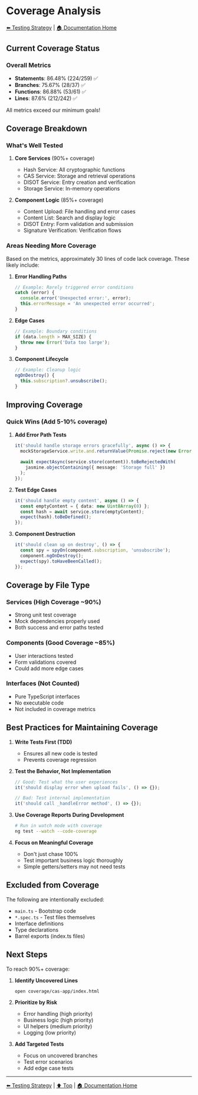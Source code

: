 # Coverage Analysis

[⬅️ Testing Strategy](./testing-strategy.md) | [🏠 Documentation Home](../../)

## Current Coverage Status

### Overall Metrics
- **Statements**: 86.48% (224/259) ✅
- **Branches**: 75.67% (28/37) ✅
- **Functions**: 86.88% (53/61) ✅
- **Lines**: 87.6% (212/242) ✅

All metrics exceed our minimum goals!

## Coverage Breakdown

### What's Well Tested

1. **Core Services** (90%+ coverage)
   - Hash Service: All cryptographic functions
   - CAS Service: Storage and retrieval operations
   - DISOT Service: Entry creation and verification
   - Storage Service: In-memory operations

2. **Component Logic** (85%+ coverage)
   - Content Upload: File handling and error cases
   - Content List: Search and display logic
   - DISOT Entry: Form validation and submission
   - Signature Verification: Verification flows

### Areas Needing More Coverage

Based on the metrics, approximately 30 lines of code lack coverage. These likely include:

1. **Error Handling Paths**
   ```typescript
   // Example: Rarely triggered error conditions
   catch (error) {
     console.error('Unexpected error:', error);
     this.errorMessage = 'An unexpected error occurred';
   }
   ```

2. **Edge Cases**
   ```typescript
   // Example: Boundary conditions
   if (data.length > MAX_SIZE) {
     throw new Error('Data too large');
   }
   ```

3. **Component Lifecycle**
   ```typescript
   // Example: Cleanup logic
   ngOnDestroy() {
     this.subscription?.unsubscribe();
   }
   ```

## Improving Coverage

### Quick Wins (Add 5-10% coverage)

1. **Add Error Path Tests**
   ```typescript
   it('should handle storage errors gracefully', async () => {
     mockStorageService.write.and.returnValue(Promise.reject(new Error('Storage full')));
     
     await expectAsync(service.store(content)).toBeRejectedWith(
       jasmine.objectContaining({ message: 'Storage full' })
     );
   });
   ```

2. **Test Edge Cases**
   ```typescript
   it('should handle empty content', async () => {
     const emptyContent = { data: new Uint8Array(0) };
     const hash = await service.store(emptyContent);
     expect(hash).toBeDefined();
   });
   ```

3. **Component Destruction**
   ```typescript
   it('should clean up on destroy', () => {
     const spy = spyOn(component.subscription, 'unsubscribe');
     component.ngOnDestroy();
     expect(spy).toHaveBeenCalled();
   });
   ```

## Coverage by File Type

### Services (High Coverage ~90%)
- Strong unit test coverage
- Mock dependencies properly used
- Both success and error paths tested

### Components (Good Coverage ~85%)
- User interactions tested
- Form validations covered
- Could add more edge cases

### Interfaces (Not Counted)
- Pure TypeScript interfaces
- No executable code
- Not included in coverage metrics

## Best Practices for Maintaining Coverage

1. **Write Tests First (TDD)**
   - Ensures all new code is tested
   - Prevents coverage regression

2. **Test the Behavior, Not Implementation**
   ```typescript
   // Good: Test what the user experiences
   it('should display error when upload fails', () => {});
   
   // Bad: Test internal implementation
   it('should call _handleError method', () => {});
   ```

3. **Use Coverage Reports During Development**
   ```bash
   # Run in watch mode with coverage
   ng test --watch --code-coverage
   ```

4. **Focus on Meaningful Coverage**
   - Don't just chase 100%
   - Test important business logic thoroughly
   - Simple getters/setters may not need tests

## Excluded from Coverage

The following are intentionally excluded:
- `main.ts` - Bootstrap code
- `*.spec.ts` - Test files themselves
- Interface definitions
- Type declarations
- Barrel exports (index.ts files)

## Next Steps

To reach 90%+ coverage:

1. **Identify Uncovered Lines**
   ```bash
   open coverage/cas-app/index.html
   ```

2. **Prioritize by Risk**
   - Error handling (high priority)
   - Business logic (high priority)
   - UI helpers (medium priority)
   - Logging (low priority)

3. **Add Targeted Tests**
   - Focus on uncovered branches
   - Test error scenarios
   - Add edge case tests

---

[⬅️ Testing Strategy](./testing-strategy.md) | [⬆️ Top](#coverage-analysis) | [🏠 Documentation Home](../../)